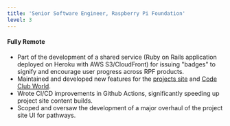 ```yaml
---
title: 'Senior Software Engineer, Raspberry Pi Foundation'
level: 3
---
```


#### Fully Remote

- Part of the development of a shared service (Ruby on Rails application deployed on Heroku with AWS S3/CloudFront) for issuing "badges" to signify and encourage user progress across RPF products.
- Maintained and developed new features for the [projects site](https://projects.raspberrypi.org/) and [Code Club World](https://codeclubworld.org/).
- Wrote CI/CD improvements in Github Actions, significantly speeding up project site content builds.
- Scoped and oversaw the development of a major overhaul of the project site UI for pathways.